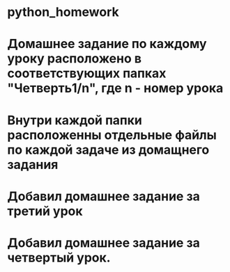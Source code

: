 # python_homework
# Домашнее задание по каждому уроку расположено в соответствующих папках "Четверть1/n", где n - номер урока
# Внутри каждой папки расположенны отдельные файлы по каждой задаче из домащнего задания
# Добавил домашнее задание за третий урок
# Добавил домашнее задание за четвертый урок.
